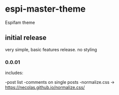 # espi-master-theme
Espifam theme


## initial release
very simple, basic features release. no styling
### 0.0.01
includes:

-post list
-comments on single posts
-normalize.css -> https://necolas.github.io/normalize.css/